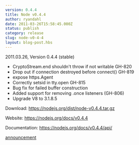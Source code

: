 ```yaml
---
version: 0.4.4
title: Node v0.4.4
author: ryandahl
date: 2011-03-26T15:58:45.000Z
status: publish
category: release
slug: node-v0-4-4
layout: blog-post.hbs
---
```


2011.03.26, Version 0.4.4 (stable)
<ul>
<li>CryptoStream.end shouldn't throw if not writable GH-820</li>
<li>Drop out if connection destroyed before connect() GH-819</li>
<li>expose https.Agent</li>
<li>Correctly setsid in tty.open GH-815</li>
<li>Bug fix for failed buffer construction</li>
<li>Added support for removing .once listeners (GH-806)</li>
<li>Upgrade V8 to 3.1.8.5</li></ul>



Download: <a href="https://nodejs.org/dist/node-v0.4.4.tar.gz">https://nodejs.org/dist/node-v0.4.4.tar.gz</a>

Website: <a href="https://nodejs.org/docs/v0.4.4/">https://nodejs.org/docs/v0.4.4</a>

Documentation: <a href="https://nodejs.org/docs/v0.4.4/api/">https://nodejs.org/docs/v0.4.4/api/</a>

<a href="https://groups.google.com/d/topic/nodejs/LlQCYhDEPAc/discussion">announcement</a>
